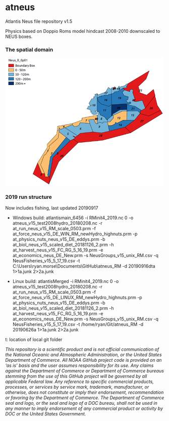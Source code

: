 # atneus

Atlantis Neus file repository v1.5

Physics based on Doppio Roms model hindcast 2008-2010 downscaled to NEUS boxes.

### The spatial domain
![Atlantis_Neus](Geometry/AtlantisNeusDomain.png)

### 2019 run structure 

Now includes fishing, last updated 20190917

- Windows build:
atlantismain_6456 -i RMinit4_2019.nc 0 -o atneus_v15_test2008hydro_20180208.nc -r at_run_neus_v15_RM_scale_0503.prm -f at_force_neus_v15_DE_WIN_RM_newHydro_highnuts.prm -p at_physics_nuts_neus_v15_DE_eddys.prm -b at_biol_neus_v15_scaled_diet_20181126_2.prm -h at_harvest_neus_v15_FC_RG_5_16_19.prm -e at_economics_neus_DE_New.prm -s NeusGroups_v15_unix_RM.csv -q NeusFisheries_v15_5_17_19.csv -t C:\Users\ryan.morse\Documents\GitHub\atneus_RM -d 20190916dta 1>1a.junk 2>2a.junk

- Linux build:
atlantisMerged -i RMinit4_2019.nc 0 -o atneus_v15_test2008hydro_20180208.nc -r at_run_neus_v15_RM_scale_0503.prm -f at_force_neus_v15_DE_LINUX_RM_newHydro_highnuts.prm -p at_physics_nuts_neus_v15_DE_eddys.prm -b at_biol_neus_v15_scaled_diet_20181126_2.prm -h at_harvest_neus_v15_FC_RG_5_16_19.prm -e at_economics_neus_DE_New.prm -s NeusGroups_v15_unix_RM.csv -q NeusFisheries_v15_5_17_19.csv -t /home/ryan/Git/atneus_RM -d 20190626a  1>1a.junk 2>2a.junk



t: location of local git folder


*This repository is a scientific product and is not official communication of the National Oceanic and Atmospheric Administration, or the United States Department of Commerce. All NOAA GitHub project code is provided on an ‘as is’ basis and the user assumes responsibility for its use. Any claims against the Department of Commerce or Department of Commerce bureaus stemming from the use of this GitHub project will be governed by all applicable Federal law. Any reference to specific commercial products, processes, or services by service mark, trademark, manufacturer, or otherwise, does not constitute or imply their endorsement, recommendation or favoring by the Department of Commerce. The Department of Commerce seal and logo, or the seal and logo of a DOC bureau, shall not be used in any manner to imply endorsement of any commercial product or activity by DOC or the United States Government.*
